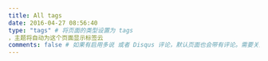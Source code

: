 ```yaml
---
title: All tags 
date: 2016-04-27 08:56:40
type: "tags" # 将页面的类型设置为 tags
，主题将自动为这个页面显示标签云
comments: false # 如果有启用多说 或者 Disqus 评论，默认页面也会带有评论。需要关闭的话，设置为 false
---
```

